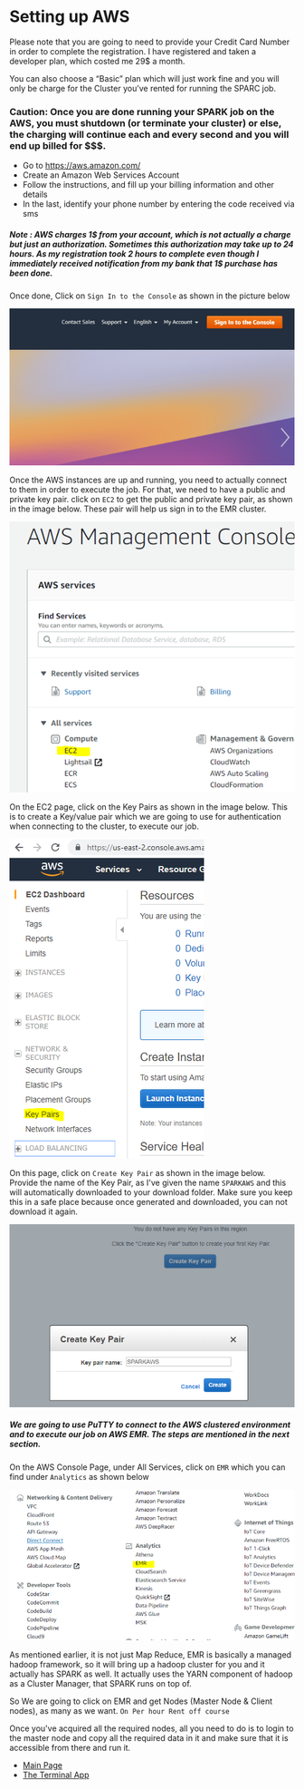 # Setting up AWS

Please note that you are going to need to provide your Credit Card Number in order to complete the registration. I have registered and taken a developer plan, which costed me 29$ a month. 

You can also choose a “Basic” plan which will just work fine and you will only be charge for the Cluster you’ve rented for running the SPARC job. 

### Caution: Once you are done running your SPARK job on the AWS, you must shutdown (or terminate your cluster) or else, the charging will continue each and every second and you will end up billed for $$$. 

-	Go to https://aws.amazon.com/
-	Create an Amazon Web Services Account
-	Follow the instructions, and fill up your billing information and other details
- In the last, identify your phone number by entering the code received via sms

##### Note : AWS charges 1$ from your account, which is not actually a charge but just an authorization. Sometimes this authorization may take up to 24 hours. As my registration took 2 hours to complete even though I immediately received notification from my bank that 1$ purchase has been done.  

Once done, Click on ```Sign In to the Console``` as shown in the picture below

![AWS Con](/images/sign_in_console.PNG)

Once the AWS instances are up and running, you need to actually connect to them in order to execute the job. For that, we need to have a public and private key pair. click on ```EC2``` to get the public and private key pair, as shown in the image below. These pair will help us sign in to the EMR cluster. 

![AWSEMR](/images/ec_2.PNG)

On the EC2 page, click on the Key Pairs as shown in the image below. This is to create a Key/value pair which we are going to use for authentication when connecting to the cluster, to execute our job. 

![AWSEMR](/images/key_pair.PNG)

On this page, click on ```Create Key Pair``` as shown in the image below. Provide the name of the Key Pair, as I've given the name ```SPARKAWS``` and this will automatically downloaded to your download folder. Make sure you keep this in a safe place because once generated and downloaded, you can not download it again. 

![AWSEMR](/images/pem_file.PNG)

##### We are going to use PuTTY to connect to the AWS clustered environment and to execute our job on AWS EMR. The steps are mentioned in the next section.

On the AWS Console Page, under All Services, click on ```EMR``` which you can find under ```Analytics``` as shown below

![AWSEMR](/images/emr_analytics.png)

As mentioned earlier, it is not just Map Reduce, EMR is basically a managed hadoop framework, so it will bring up a hadoop cluster for you and it actually has SPARK as well. It actually uses the YARN component of hadoop as a Cluster Manager, that SPARK runs on top of. 

So We are going to click on EMR and get Nodes (Master Node & Client nodes), as many as we want. ```On Per hour Rent off course```

Once you've acquired all the required nodes, all you need to do is to login to the master node and copy all the required data in it and make sure that it is accessible from there and run it. 



- [Main Page](README.md)
- [The Terminal App](terminal-app.md)
